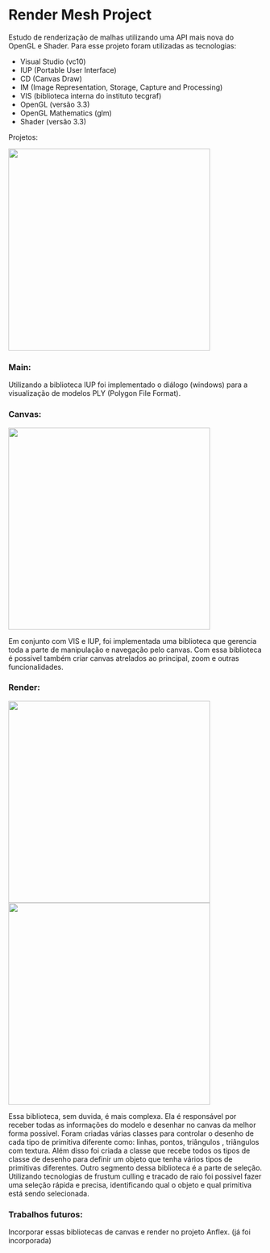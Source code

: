 # Render Mesh Project

Estudo de renderização de malhas utilizando uma API mais nova do OpenGL e Shader. Para esse projeto foram utilizadas as tecnologias:
<ul>
<li>Visual Studio (vc10)</li>
<li>IUP (Portable User Interface) </li>
<li>CD (Canvas Draw)</li>
<li>IM (Image Representation, Storage, Capture and Processing)</li>
<li>VIS (biblioteca interna do instituto tecgraf)</li>
<li>OpenGL (versão 3.3)</li>
<li>OpenGL Mathematics (glm)</li>
<li>Shader (versão 3.3)</li>
</ul>

Projetos:

<img src="https://github.com/lfmachado/render_mesh/blob/master/main.png" width="400px"/>

<h3>Main:</h3>
Utilizando a biblioteca IUP foi implementado o diálogo (windows) para a visualização de modelos PLY (Polygon File Format).

<h3>Canvas: </h3>

<img src="https://github.com/lfmachado/render_mesh/blob/master/canvas.png" width="400px"/>

Em conjunto com VIS e IUP, foi implementada uma biblioteca que gerencia toda a parte de manipulação e navegação pelo canvas. Com essa biblioteca é possivel também criar canvas atrelados ao principal, zoom e outras funcionalidades.

<h3>Render: </h3>

<img src="https://github.com/lfmachado/render_mesh/blob/master/MainRender.png" width="400px"/>

<img src="https://github.com/lfmachado/render_mesh/blob/master/render.png" width="400px"/>

Essa biblioteca, sem duvida, é mais complexa. Ela é responsável por receber todas as informações do modelo e desenhar no canvas da melhor forma possivel. Foram criadas várias classes para controlar o desenho de cada tipo de primitiva diferente como: linhas, pontos, triângulos , triângulos com textura. Além disso foi criada a classe que recebe todos os tipos de classe de desenho para definir um objeto que tenha vários tipos de primitivas diferentes. 
Outro segmento dessa biblioteca é a parte de seleção. Utilizando tecnologias de frustum culling e tracado de raio foi possivel fazer uma seleção rápida e precisa, identificando qual o objeto e qual primitiva está sendo selecionada.

<h3>Trabalhos futuros:</h3>
Incorporar essas bibliotecas de canvas e render no projeto Anflex. (já foi incorporada)

